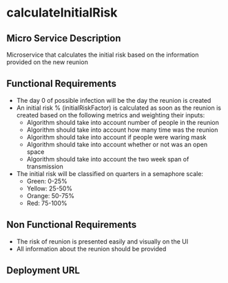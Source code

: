 # calculateInitialRisk

## Micro Service Description
Microservice that calculates the initial risk based on the information provided on the new reunion

## Functional Requirements
- The day 0 of possible infection will be the day the reunion is created
- An initial risk % (initialRiskFactor) is calculated as soon as the reunion is created based on the following metrics and weighting their inputs:
  * Algorithm should take into account number of people in the reunion
  * Algorithm should take into account how many time was the reunion
  * Algorithm should take into account if people were waring mask
  * Algorithm should take into account whether or not was an open space
  * Algorithm should take into account the two week span of transmission
- The initial risk will be classified on quarters in a semaphore scale:
  * Green: 0-25%
  * Yellow: 25-50%
  * Orange: 50-75%
  * Red: 75-100%

## Non Functional Requirements
- The risk of reunion is presented easily and visually on the UI
- All information about the reunion should be provided


## Deployment URL
